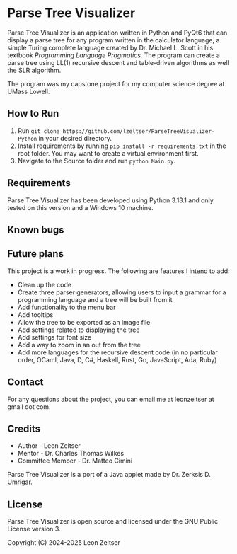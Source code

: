 # Parse Tree Visualizer

Parse Tree Visualizer is an application written in Python and PyQt6
that can display a parse tree for any program written in the
calculator language, a simple Turing complete language created by Dr.
Michael L. Scott in his textbook *Programming Language Pragmatics*.
The program can create a parse tree using LL(1) recursive descent and
table-driven algorithms as well the SLR algorithm.

The program was my capstone project for my computer science degree at
UMass Lowell.

## How to Run
1) Run 
```git clone https://github.com/lzeltser/ParseTreeVisualizer-Python```
in your desired directory.
2) Install requirements by running ```pip install -r requirements.txt```
in the root folder. You may want to create a virtual environment first.
3) Navigate to the Source folder and run ```python Main.py```.

## Requirements
Parse Tree Visualizer has been developed using Python 3.13.1 and only
tested on this version and a Windows 10 machine.

## Known bugs

## Future plans
This project is a work in progress. The following are features I
intend to add:
* Clean up the code
* Create three parser generators, allowing users to input a grammar for
a programming language and a tree will be built from it
* Add functionality to the menu bar
* Add tooltips
* Allow the tree to be exported as an image file
* Add settings related to displaying the tree
* Add settings for font size
* Add a way to zoom in an out from the tree
* Add more languages for the recursive descent code (in no particular
order, OCaml, Java, D, C#, Haskell, Rust, Go, JavaScript, Ada, Ruby)

## Contact
For any questions about the project, you can email me at
leonzeltser at gmail dot com.

## Credits
* Author - Leon Zeltser
* Mentor - Dr. Charles Thomas Wilkes
* Committee Member - Dr. Matteo Cimini

Parse Tree Visualizer is a port of a Java applet made by Dr. Zerksis
D. Umrigar.

## License
Parse Tree Visualizer is open source and licensed under the GNU Public
License version 3.

Copyright (C) 2024-2025 Leon Zeltser
